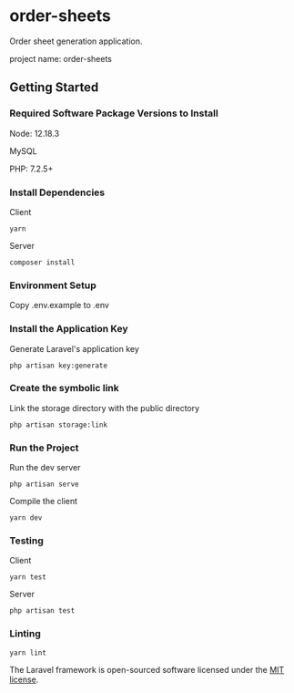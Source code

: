 # order-sheets

Order sheet generation application.

project name: order-sheets

## Getting Started

### Required Software Package Versions to Install

Node: 12.18.3

MySQL

PHP: 7.2.5+

### Install Dependencies

Client

```
yarn
```

Server

```
composer install
```

### Environment Setup

Copy .env.example to .env

### Install the Application Key

Generate Laravel's application key

```
php artisan key:generate
```

### Create the symbolic link

Link the storage directory with the public directory

```
php artisan storage:link
```

### Run the Project

Run the dev server

```
php artisan serve
```

Compile the client

```
yarn dev
```

### Testing

Client

```
yarn test
```

Server

```
php artisan test
```

### Linting

```
yarn lint
```

The Laravel framework is open-sourced software licensed under the [MIT license](https://opensource.org/licenses/MIT).
